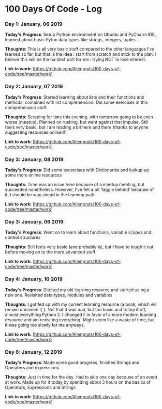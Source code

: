 # 100 Days Of Code - Log

### Day 1: January, 06 2019 

**Today's Progress**: Setup Python environment on Ubuntu and PyCharm IDE, learned about basic Pyton data types like strings, integers, tuples.

**Thoughts:** This is all very basic stuff compared to the other languages I've learned so far, but that is the idea : start from scratch and stick to the plan. I believe this will be the hardest part for me : trying NOT to lose interest.

**Link to work:** [https://github.com/Alienpruts/100-days-of-code/tree/master/work]

### Day 2: January, 07 2019 

**Today's Progress**: Started learning about lists and their functions and methods, combined with list comprehension. Did some exercises in this comprehension stuff.

**Thoughts:** Scraping for time this evening, with tomorrow going to be even worse (meetup). Planned on rushing, but went against that impulse. Still feels very basic, but I am reading a bit here and there (thanks to anyone suggesting resources online!!!)

**Link to work:** [https://github.com/Alienpruts/100-days-of-code/tree/master/work]

### Day 3: January, 08 2019 

**Today's Progress**: Did some excercises with Dictionaries and lookup up some more online resources

**Thoughts:** Time was an issue here because of a meetup meeting, but succeeded nonetheless. However, I've felt a bit 'laggin behind' because of it, I should be way ahead in the learning path.

**Link to work:** [https://github.com/Alienpruts/100-days-of-code/tree/master/work]

### Day 3: January, 09 2019 

**Today's Progress**: Went on to learn about functions, variable scopes and control structures

**Thoughts:** Still feels very basic (and probably is), but I have to tough it out before moving on to the more advanced stuff

**Link to work:** [https://github.com/Alienpruts/100-days-of-code/tree/master/work]

### Day 4: January, 10 2019

**Today's Progress**: Ditched my old learning resource and started using a new one. Revisited data types, modules and variables

**Thoughts:** I got fed up with my current learning resource (a book, which will remain unnamed :) ). Not that it was bad, but too basic and to top it off, almost everything Python 2. I changed it in favor of a more modern learning resource and am revisiting everything. Might seem like a waste of time, but it was going too slowly for me anyways.

**Link to work:** [https://github.com/Alienpruts/100-days-of-code/tree/master/work]

### Day 6: January, 12 2019

**Today's Progress**: Made some good progress, finished Strings and Operaters and expressions

**Thoughts:** Just in time for the day. Had to skip one day because of an event at work. Made up for it today by spending about 3 hours on the basics of Operators, Expressions and Strings

**Link to work:** [https://github.com/Alienpruts/100-days-of-code/tree/master/work]

